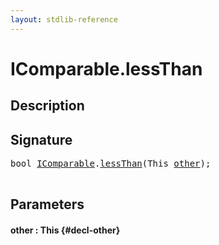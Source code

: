 ```yaml
---
layout: stdlib-reference
---
```


# IComparable\.lessThan

## Description





## Signature 

<pre>
<span class="code_keyword">bool</span> <a href="/stdlib-reference/interfaces/IComparable/index" class="code_type">IComparable</a>.<a href="/stdlib-reference/interfaces/IComparable/lessThan">lessThan</a>(<span class="code_keyword">This</span> <a href="/stdlib-reference/interfaces/IComparable/lessThan#decl-other" class="code_param">other</a>);

</pre>

## Parameters

#### other  : This {#decl-other}

